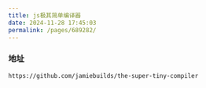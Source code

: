 ```yaml
---
title: js极其简单编译器
date: 2024-11-28 17:45:03
permalink: /pages/689282/
---
```

### 地址

```
https://github.com/jamiebuilds/the-super-tiny-compiler
```

